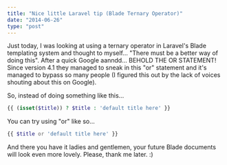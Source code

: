 ```yaml
---
title: "Nice little Laravel tip (Blade Ternary Operator)"
date: "2014-06-26"
type: "post"
---
```


Just today, I was looking at using a ternary operator in Laravel's Blade templating system and thought to myself... "There must be a better way of doing this". After a quick Google aanndd... BEHOLD THE OR STATEMENT! Since version 4.1 they managed to sneak in this "or" statement and it's managed to bypass so many people (I figured this out by the lack of voices shouting about this on Google).

So, instead of doing something like this...

```php
{{ (isset($title)) ? $title : 'default title here' }}
```

You can try using "or" like so...

```php
{{ $title or 'default title here' }}
```

And there you have it ladies and gentlemen, your future Blade documents will look even more lovely. Please, thank me
later. :)